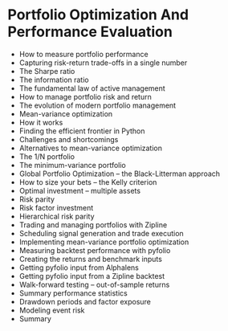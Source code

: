 # Portfolio Optimization And Performance Evaluation
- How to measure portfolio performance
- Capturing risk-return trade-offs in a single number
- The Sharpe ratio
- The information ratio
- The fundamental law of active management
- How to manage portfolio risk and return
- The evolution of modern portfolio management
- Mean-variance optimization
- How it works
- Finding the efficient frontier in Python
- Challenges and shortcomings
- Alternatives to mean-variance optimization
- The 1/N portfolio
- The minimum-variance portfolio
- Global Portfolio Optimization – the Black-Litterman approach
- How to size your bets – the Kelly criterion
- Optimal investment – multiple assets
- Risk parity
- Risk factor investment
- Hierarchical risk parity
- Trading and managing portfolios with Zipline
- Scheduling signal generation and trade execution
- Implementing mean-variance portfolio optimization
- Measuring backtest performance with pyfolio
- Creating the returns and benchmark inputs
- Getting pyfolio input from Alphalens
- Getting pyfolio input from a Zipline backtest
- Walk-forward testing – out-of-sample returns
- Summary performance statistics
- Drawdown periods and factor exposure
- Modeling event risk
- Summary
